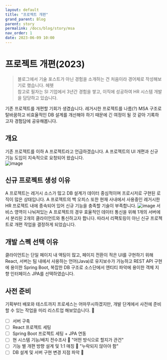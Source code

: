 ```yaml
---
layout: default
title: "프로젝트 개편"
grand_parent: Blog
parent: story
permalink: /docs/blog/story/msa
nav_order: 1
date: 2023-06-09 10:00
---
```


# 프로젝트 개편(2023)
> 블로그에서 기술 포스트가 아닌 경험을 소개하는 건 처음이라 경어체로 작성해보기로 했습니다. 헤헷  
> 참고로 필자는 SI 기업에서 3년간 경험을 쌓고, 이직에 성공하여 HR 시스템 개발을 담당하고 있습니다.

기존 프로젝트를 개편할 기회가 생겼습니다. 
레거시한 프로젝트를 나름(?) MSA 구조로 탈바꿈하고 비효율적인 DB 설계를 개선해야 하기 때문에 긴 여정이 될 것 같아 
기록하고자 경험담에 공유해봅니다.

## 개요
기존 프로젝트를 이하 A 프로젝트라고 언급하겠습니다. A 프로젝트의 UI 개편과 신규 기능 도입이 지속적으로 요청되어 왔습니다.   
![image](https://github.com/kimddub/kimddub.github.io/assets/46553770/5a93ce31-ae04-4b27-b696-bc8bad67c3f9)  


## 신규 프로젝트 생성 이유
A 프로젝트는 레거시 소스가 많고 DB 설계가 데이터 중심적이며 프로시저로 구현된 로직이 많은 상태입니다.
A 프로젝트의 백 오피스 또한 현재 사내에서 사용중인 레거시한 HR 프로젝트 내에 종속되어 있어 신규 기능을 충족할 기술이 부족합니다.
![image](https://github.com/kimddub/kimddub.github.io/assets/46553770/7c39d504-f737-4b4a-a7ed-f7edff95bce1)
서비스 영역이 나눠져있는 A 프로젝트의 경우 효율적인 데이터 통신을 위해 1개의 서버에서 분리된 2개의 클라이언트와 통신하고자 합니다.
따라서 리팩토링이 아닌 신규 프로젝트로 개편 작업을 결정하게 되었습니다.

## 개발 스펙 선택 이유
클라이언트는 단일 페이지 내 액팅이 많고, 페이지 전환이 적은 UI를 구현하기 위해 React, 
서버는 팀 내에서 사용하는 언어(Java)로 유지보수가 가능하고 REST API 구현에 용이한 Spring Boot, 
복잡한 DB 구조로 소스단에서 엔티티 파악에 용이한 객체 지향 인터페이스 JPA를 선택하였습니다.

## 사전 준비
기획부터 배포와 테스트까지 프로세스는 어마무시하겠지만, 개발 단계에서 사전에 준비할 수 있는 작업을 미리 리스트업 해보았습니다. 💪
- [ ] 서버 구축 
- [ ] React 프로젝트 세팅
- [ ] Spring Boot 프로젝트 세팅 + JPA 연동
- [ ] 현 시스템 기능/배치 전수조사 🚀 "어떤 방식으로 할지가 관건"
- [ ] 기능 별 개편 방향 설계 및 1:1 매칭 🛒 "누락되지 않아야 함"
- [ ] DB 설계 및 서버 구현 변경 지점 파악 🔨